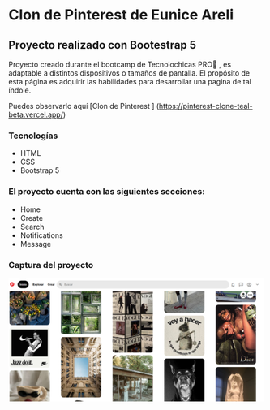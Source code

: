 # Clon de Pinterest de Eunice Areli
## Proyecto realizado con Bootestrap 5

Proyecto creado durante el bootcamp de Tecnolochicas PRO💜 , es adaptable a distintos dispositivos o tamaños de pantalla.
El propósito de esta página es adquirir las habilidades para desarrollar una pagina de tal índole.

Puedes observarlo aquí
[Clon de Pinterest ] 
(https://pinterest-clone-teal-beta.vercel.app/)

### Tecnologías
* HTML
* CSS
* Bootstrap 5

### El proyecto cuenta con las siguientes secciones:
* Home
* Create
* Search
* Notifications
* Message

### Captura del proyecto
![Captura del proyecto](/imagenes/clon%20pinterest%20final.png)


